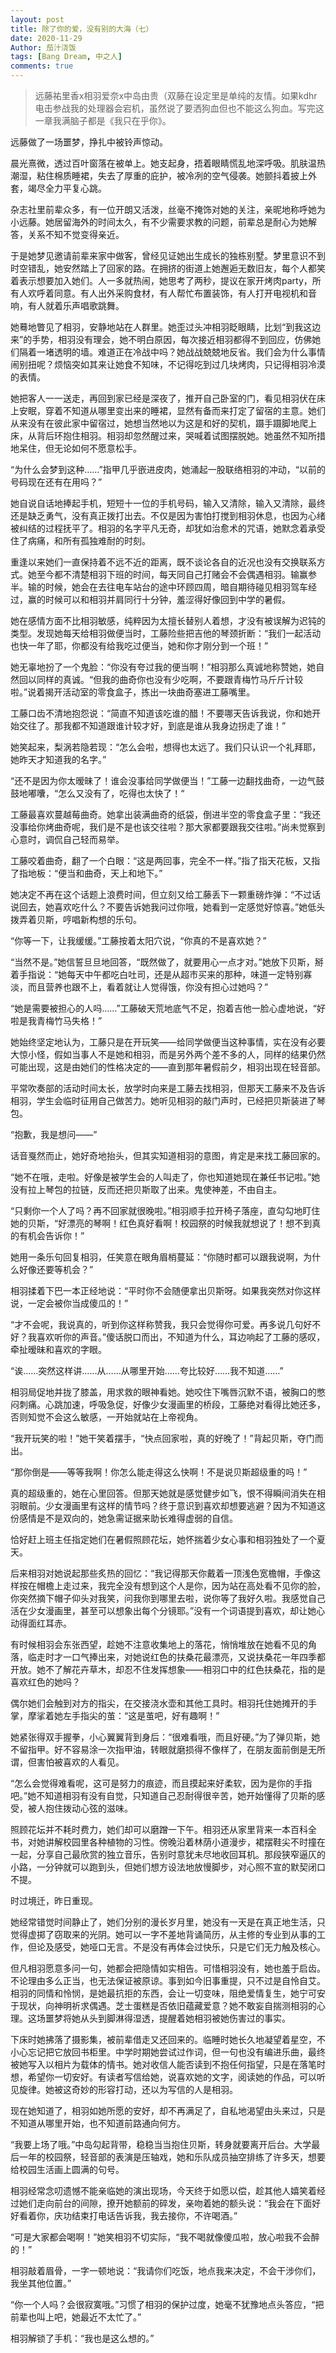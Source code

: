 ```yaml
---
layout: post
title: 除了你的爱，没有别的大海（七）
date: 2020-11-29
Author: 茄汁浇饭 
tags: [Bang Dream, 中之人]
comments: true
---
```


> 远藤祐里香x相羽爱奈x中岛由贵（双藤在设定里是单纯的友情。如果kdhr电击参战我的处理器会宕机，虽然说了要洒狗血但也不能这么狗血。写完这一章我满脑子都是《我只在乎你》。

远藤做了一场噩梦，挣扎中被铃声惊动。

晨光熹微，透过百叶窗落在被单上。她支起身，捂着眼睛慌乱地深呼吸。肌肤温热潮湿，粘住棉质睡裙，失去了厚重的庇护，被冷冽的空气侵袭。她颤抖着披上外套，竭尽全力平复心跳。

杂志社里前辈众多，有一位开朗又活泼，丝毫不掩饰对她的关注，亲昵地称呼她为小远藤。她居留海外的时间太久，有不少需要求教的问题，前辈总是耐心为她解答，关系不知不觉变得亲近。

于是她梦见邀请前辈来家中做客，曾经见证她出生成长的独栋别墅。梦里意识不到时空错乱，她安然踏上了回家的路。在拥挤的街道上她邂逅无数旧友，每个人都笑着表示想要加入她们。人一多就热闹，她思考了两秒，提议在家开烤肉party，所有人欢呼着同意。有人出外采购食材，有人帮忙布置装饰，有人打开电视机和音响，有人就着乐声唱歌跳舞。

她蓦地瞥见了相羽，安静地站在人群里。她歪过头冲相羽眨眼睛，比划“到我这边来”的手势，相羽没有理会，她不明白原因，每次接近相羽都得不到回应，仿佛她们隔着一堵透明的墙。难道正在冷战中吗？她战战兢兢地反省。我们会为什么事情闹别扭呢？烦恼突如其来让她食不知味，不记得吃到过几块烤肉，只记得相羽冷漠的表情。

她把客人一一送走，再回到家已经是深夜了，推开自己卧室的门，看见相羽伏在床上安眠，穿着不知道从哪里变出来的睡裙，显然有备而来打定了留宿的主意。她们从来没有在彼此家中留宿过，她想当然地以为这是和好的契机，蹑手蹑脚地爬上床，从背后环抱住相羽。相羽却忽然醒过来，哭喊着试图摆脱她。她虽然不知所措地呆住，但无论如何不愿意松手。

“为什么会梦到这种……”指甲几乎嵌进皮肉，她涌起一股联络相羽的冲动，“以前的号码现在还有在用吗？”

她自说自话地捧起手机，短短十一位的手机号码，输入又清除，输入又清除，最终还是缺乏勇气，没有真正拨打出去。不仅是因为害怕打搅到相羽休息，也因为心绪被纠结的过程抚平了。相羽的名字平凡无奇，却犹如治愈术的咒语，她默念着承受住了病痛，和所有孤独难耐的时刻。

重逢以来她们一直保持着不远不近的距离，既不谈论各自的近况也没有交换联系方式。她至今都不清楚相羽下班的时间，每天同自己打赌会不会偶遇相羽。输赢参半。输的时候，她会在去往电车站台的途中环顾四周，暗自期待碰见相羽驾车经过，赢的时候可以和相羽并肩同行十分钟，羞涩得好像回到中学的暑假。

她在感情方面不比相羽敏感，纯粹因为太擅长替别人着想，才没有被误解为迟钝的类型。发现她每天给相羽做便当时，工藤险些把吉他的琴颈折断：“我们一起活动也快一年了耶，你都没有给我吃过便当，她和你才刚分到一个班！”

她无辜地扮了一个鬼脸：“你没有夸过我的便当啊！”相羽那么真诚地称赞她，她自然回以同样的真诚。“但我的曲奇你也没有少吃啊，不要跟青梅竹马斤斤计较啦。”说着揭开活动室的零食盒子，拣出一块曲奇塞进工藤嘴里。

工藤口齿不清地抱怨说：“简直不知道该吃谁的醋！不要哪天告诉我说，你和她开始交往了。那我都不知道跟谁计较才好，到底是谁从我身边拐走了谁！”

她笑起来，梨涡若隐若现：“怎么会啦，想得也太远了。我们只认识一个礼拜耶，她昨天才知道我的名字。”

“还不是因为你太暧昧了！谁会没事给同学做便当！”工藤一边翻找曲奇，一边气鼓鼓地嘟囔，“怎么又没有了，吃得也太快了！“

工藤最喜欢蔓越莓曲奇。她拿出装满曲奇的纸袋，倒进半空的零食盒子里：“我还没事给你烤曲奇呢，我们是不是也该交往啦？那大家都要跟我交往啦。”尚未觉察到心意时，调侃自己轻而易举。

工藤咬着曲奇，翻了一个白眼：“这是两回事，完全不一样。”指了指天花板，又指了指地板：“便当和曲奇，天上和地下。”

她决定不再在这个话题上浪费时间，但立刻又给工藤丢下一颗重磅炸弹：“不过话说回去，她喜欢吃什么？不要告诉她我问过你哦，她看到一定感觉好惊喜。”她低头拨弄着贝斯，哼唱新构想的乐句。

“你等一下，让我缓缓。”工藤按着太阳穴说，“你真的不是喜欢她？”

“当然不是。”她信誓旦旦地回答，“既然做了，就要用心一点才对。”她放下贝斯，掰着手指说：“她每天中午都吃白吐司，还是从超市买来的那种，味道一定特别寡淡，而且营养也跟不上，看着就让人觉得饿，你没有担心过她吗？”

“她是需要被担心的人吗……”工藤破天荒地底气不足，抱着吉他一脸心虚地说，“好啦是我青梅竹马失格！”

她始终坚定地认为，工藤只是在开玩笑——给同学做便当这种事情，实在没有必要大惊小怪，假如当事人不是她和相羽，而是另外两个差不多的人，同样的结果仍然可能出现，这是由她们的性格决定的——直到那年暑假前夕，相羽出现在轻音部。

平常吹奏部的活动时间太长，放学时向来是工藤去找相羽，但那天工藤来不及告诉相羽，学生会临时征用自己做苦力。她听见相羽的敲门声时，已经把贝斯装进了琴包。

“抱歉，我是想问——”

话音戛然而止，她好奇地抬头，但其实知道相羽的意图，肯定是来找工藤回家的。

“她不在哦，走啦。好像是被学生会的人叫走了，你也知道她现在兼任书记啦。”她没有拉上琴包的拉链，反而还把贝斯取了出来。鬼使神差，不由自主。

“只剩你一个人了吗？再不回家就很晚啦。”相羽顺手拉开椅子落座，直勾勾地盯住她的贝斯，“好漂亮的琴啊！红色真好看啊！校园祭的时候我就想说了！想不到真的有机会告诉你！”

她用一条乐句回复相羽，任笑意在眼角眉梢蔓延：“你随时都可以跟我说啊，为什么好像还要等机会？”

相羽揉着下巴一本正经地说：“平时你不会随便拿出贝斯呀。如果我突然对你这样说，一定会被你当成傻瓜的！”

“才不会呢，我说真的，听到你这样称赞我，我只会觉得你可爱。再多说几句好不好？我喜欢听你的声音。”傻话脱口而出，不知道为什么，耳边响起了工藤的感叹，牵扯暧昧和喜欢的字眼。

“诶……突然这样讲……从……从哪里开始……夸比较好……我不知道……”

相羽局促地并拢了膝盖，用求救的眼神看她。她咬住下嘴唇沉默不语，被胸口的憋闷刺痛。心跳加速，呼吸急促，好像少女漫画里的桥段，工藤绝对看得比她还多，否则知觉不会这么敏感，一开始就站在上帝视角。

“我开玩笑的啦！”她干笑着摆手，“快点回家啦，真的好晚了！”背起贝斯，夺门而出。

“那你倒是——等等我啊！你怎么能走得这么快啊！不是说贝斯超级重的吗！”

真的超级重的，她在心里回答。但那天她就是感觉健步如飞，恨不得瞬间消失在相羽眼前。少女漫画里有这样的情节吗？终于意识到喜欢却想要逃避？因为不知道这份感情是不是双向的，她急需证据来助长难得虚弱的自信。

恰好赶上班主任指定她们在暑假照顾花坛，她怀揣着少女心事和相羽独处了一个夏天。

后来相羽对她说起那些炙热的回忆：“我记得那天你戴着一顶浅色宽檐帽，手像这样按在帽檐上走过来，我完全没有想到这个人是你，因为站在高处看不见你的脸，你突然摘下帽子仰头对我笑，问我你到哪里去啦，说你等了我好久啦。我感觉自己活在少女漫画里，甚至可以想象出每个分镜耶。”没有一个词语提到喜欢，却让她心动得面红耳赤。

有时候相羽会东张西望，趁她不注意收集地上的落花，悄悄堆放在她看不见的角落，临走时才一口气捧出来，对她说红色的扶桑花最漂亮，又说扶桑花一年四季都开放。她不了解花卉草木，却忍不住发挥想象——相羽口中的红色扶桑花，指的是喜欢红色的她吗？

偶尔她们会触到对方的指尖，在交接浇水壶和其他工具时。相羽托住她摊开的手掌，摩挲着她左手指尖的茧：“这是茧吧，好有趣啊！”

她紧张得双手握拳，小心翼翼背到身后：“很难看哦，而且好硬。”为了弹贝斯，她不留指甲。好不容易涂一次指甲油，转眼就磨损得不像样了，在朋友面前倒是无所谓，但害怕被喜欢的人看见。

“怎么会觉得难看呢，这可是努力的痕迹，而且摸起来好柔软，因为是你的手指吧。”她不知道相羽有没有自觉，只知道自己忍耐得很辛苦，她开始懂得了贝斯的感受，被人抱住拨动心弦的滋味。

照顾花坛并不耗时费力，她们却可以磨蹭一下午。相羽还从家里背来一本百科全书，对她讲解校园里各种植物的习性。傍晚沿着林荫小道漫步，裙摆鞋尖不时撞在一起，分享自己最欣赏的独立音乐，告别时意犹未尽地收回耳机。那段狭窄逼仄的小路，一分钟就可以跑到头，但她们想方设法地放慢脚步，对心照不宣的默契闭口不提。

时过境迁，昨日重现。

她经常错觉时间静止了，她们分别的漫长岁月里，她没有一天是在真正地生活，只觉得虚掷了窃取来的光阴。她可以一字不差地背诵简历，从主修的专业到从事的工作，但论及感受，她哑口无言。不是没有再体会过快乐，只是它们无力触及核心。

但凡相羽愿意多问一句，她都会把隐情如实相告。可惜相羽没有，她也羞于启齿。不论理由多么正当，也无法保证被原谅。事到如今旧事重提，只不过是自怜自艾。相羽的同情和怜悯，是她最抗拒的东西，会让一切变味，阻绝爱情复生，她宁可安于现状，向神明祈求偶遇。芝士蛋糕是否依旧蕴藏爱意？她不敢妄自揣测相羽的心理。这场噩梦将她从头到脚淋得湿透，提醒着她相羽被她伤害过的事实。

下床时她拂落了摄影集，被前辈借走又还回来的。临睡时她长久地凝望着星空，不小心忘记把它放回书柜里。中学时期她尝试过作词，但一句也没有编进乐曲，最终被她写入以相片为载体的情书。她对收信人能否读到不抱任何指望，只是在落笔时想，希望你一切安好。有读者写信给她，说喜欢她的文字，阅读她的作品，可以听见旋律。她被这奇妙的形容打动，还以为写信的人是相羽。

现在她知道了，相羽如她所愿的安好，却不再满足了，自私地渴望由头来过，只是不知道从哪里开始，也不知道前路通向何方。

“我要上场了哦。”中岛勾起背带，稳稳当当抱住贝斯，转身就要离开后台。大学最后一年的校园祭，轻音部的表演是压轴戏，她和乐队成员抽空排练了许多天，想要给校园生活画上圆满的句号。

相羽经常念叨遗憾不能亲临她的演出现场，今天终于如愿以偿，趁其他人嬉笑着经过她们走向前台的间隙，撩开她额前的碎发，亲吻着她的额头说：“我会在下面好好看着你，庆功结束打电话告诉我，我去接你，不许喝酒。”

“可是大家都会喝啊！”她笑相羽不切实际，“我不喝就像傻瓜啦，放心啦我不会醉的！”

相羽敲着眉骨，一字一顿地说：“我请你们吃饭，地点我来决定，不会干涉你们，我坐其他位置。”

“你一个人吗？会很寂寞哦。”习惯了相羽的保护过度，她毫不犹豫地点头答应，“把前辈也叫上吧，她最近不太忙了。”

相羽解锁了手机：“我也是这么想的。”
